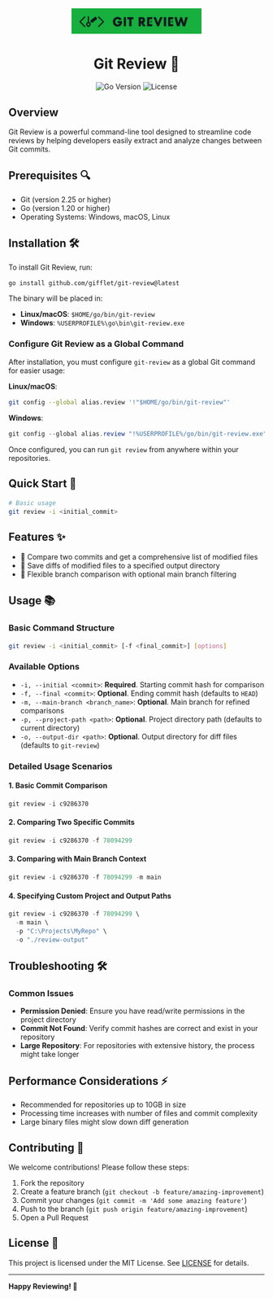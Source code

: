 <div align="center">
  <picture>
    <img src="docs/logo.png" width="256" alt="Git Review Logo"/>
  </picture>

  # Git Review 🚀

  ![Go Version](https://img.shields.io/badge/Go-1.20+-blue)
  ![License](https://img.shields.io/badge/License-MIT-green)
</div>

## Overview

Git Review is a powerful command-line tool designed to streamline code reviews by helping developers easily extract and analyze changes between Git commits.

## Prerequisites 🔍

- Git (version 2.25 or higher)
- Go (version 1.20 or higher)
- Operating Systems: Windows, macOS, Linux

## Installation 🛠️

To install Git Review, run:

```bash
go install github.com/gifflet/git-review@latest
```

The binary will be placed in:
- **Linux/macOS**: `$HOME/go/bin/git-review`
- **Windows**: `%USERPROFILE%\go\bin\git-review.exe`

### Configure Git Review as a Global Command

After installation, you must configure `git-review` as a global Git command for easier usage:

**Linux/macOS**:
```bash
git config --global alias.review '!"$HOME/go/bin/git-review"'
```

**Windows**:
```powershell
git config --global alias.review "!%USERPROFILE%/go/bin/git-review.exe"
```

Once configured, you can run `git review` from anywhere within your repositories.

## Quick Start 🚀

```bash
# Basic usage
git review -i <initial_commit>
```

## Features ✨

- 📂 Compare two commits and get a comprehensive list of modified files
- 💾 Save diffs of modified files to a specified output directory
- 🌿 Flexible branch comparison with optional main branch filtering

## Usage 📚

### Basic Command Structure

```bash
git review -i <initial_commit> [-f <final_commit>] [options]
```

### Available Options

- `-i, --initial <commit>`: **Required**. Starting commit hash for comparison
- `-f, --final <commit>`: **Optional**. Ending commit hash (defaults to `HEAD`)
- `-m, --main-branch <branch_name>`: **Optional**. Main branch for refined comparisons
- `-p, --project-path <path>`: **Optional**. Project directory path (defaults to current directory)
- `-o, --output-dir <path>`: **Optional**. Output directory for diff files (defaults to `git-review`)

### Detailed Usage Scenarios

#### 1. Basic Commit Comparison
```powershell
git review -i c9286370
```

#### 2. Comparing Two Specific Commits
```powershell
git review -i c9286370 -f 78094299
```

#### 3. Comparing with Main Branch Context
```powershell
git review -i c9286370 -f 78094299 -m main
```

#### 4. Specifying Custom Project and Output Paths
```powershell
git review -i c9286370 -f 78094299 \
  -m main \
  -p "C:\Projects\MyRepo" \
  -o "./review-output"
```

## Troubleshooting 🛠

### Common Issues

- **Permission Denied**: Ensure you have read/write permissions in the project directory
- **Commit Not Found**: Verify commit hashes are correct and exist in your repository
- **Large Repository**: For repositories with extensive history, the process might take longer

## Performance Considerations ⚡

- Recommended for repositories up to 10GB in size
- Processing time increases with number of files and commit complexity
- Large binary files might slow down diff generation

## Contributing 🤝

We welcome contributions! Please follow these steps:

1. Fork the repository
2. Create a feature branch (`git checkout -b feature/amazing-improvement`)
3. Commit your changes (`git commit -m 'Add some amazing feature'`)
4. Push to the branch (`git push origin feature/amazing-improvement`)
5. Open a Pull Request

## License 📝

This project is licensed under the MIT License. See [LICENSE](LICENSE) for details.

---

**Happy Reviewing! 🎉**
